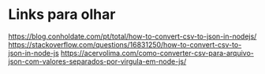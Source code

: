 # Links para olhar
https://blog.conholdate.com/pt/total/how-to-convert-csv-to-json-in-nodejs/
https://stackoverflow.com/questions/16831250/how-to-convert-csv-to-json-in-node-js
https://acervolima.com/como-converter-csv-para-arquivo-json-com-valores-separados-por-virgula-em-node-js/